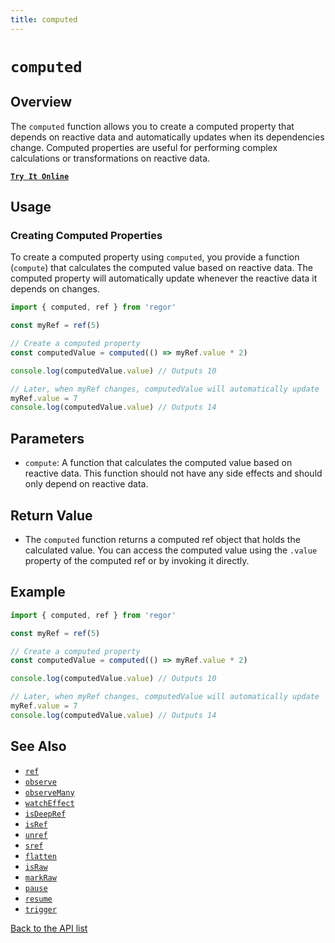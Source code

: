 ```yaml
---
title: computed
---
```


# `computed`

## Overview

The `computed` function allows you to create a computed property that depends on reactive data and automatically updates when its dependencies change. Computed properties are useful for performing complex calculations or transformations on reactive data.

[**`Try It Online`**](https://stackblitz.com/edit/regor-sample-ref?file=index.ts)

## Usage

### Creating Computed Properties

To create a computed property using `computed`, you provide a function (`compute`) that calculates the computed value based on reactive data. The computed property will automatically update whenever the reactive data it depends on changes.

```ts
import { computed, ref } from 'regor'

const myRef = ref(5)

// Create a computed property
const computedValue = computed(() => myRef.value * 2)

console.log(computedValue.value) // Outputs 10

// Later, when myRef changes, computedValue will automatically update
myRef.value = 7
console.log(computedValue.value) // Outputs 14
```

## Parameters

- `compute`: A function that calculates the computed value based on reactive data. This function should not have any side effects and should only depend on reactive data.

## Return Value

- The `computed` function returns a computed ref object that holds the calculated value. You can access the computed value using the `.value` property of the computed ref or by invoking it directly.

## Example

```ts
import { computed, ref } from 'regor'

const myRef = ref(5)

// Create a computed property
const computedValue = computed(() => myRef.value * 2)

console.log(computedValue.value) // Outputs 10

// Later, when myRef changes, computedValue will automatically update
myRef.value = 7
console.log(computedValue.value) // Outputs 14
```

## See Also

- [`ref`](ref.md)
- [`observe`](observe.md)
- [`observeMany`](observeMany.md)
- [`watchEffect`](watchEffect.md)
- [`isDeepRef`](isDeepRef.md)
- [`isRef`](isRef.md)
- [`unref`](unref.md)
- [`sref`](sref.md)
- [`flatten`](flatten.md)
- [`isRaw`](isRaw.md)
- [`markRaw`](markRaw.md)
- [`pause`](pause.md)
- [`resume`](resume.md)
- [`trigger`](trigger.md)

[Back to the API list](regor-api.md)
